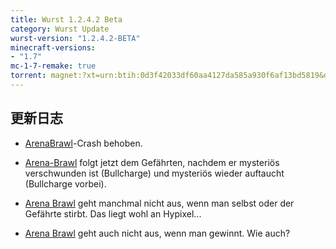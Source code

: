 ```yaml
---
title: Wurst 1.2.4.2 Beta
category: Wurst Update
wurst-version: "1.2.4.2-BETA"
minecraft-versions:
- "1.7"
mc-1-7-remake: true
torrent: magnet:?xt=urn:btih:0d3f42033df60aa4127da585a930f6af13bd5819&dn=Wurst%201.2.4.2-BETA%20REMAKE&tr=udp%3a%2f%2ftracker.opentrackr.org%3a1337%2fannounce&tr=udp%3a%2f%2f9.rarbg.com%3a2810%2fannounce&tr=udp%3a%2f%2fopen.tracker.cl%3a1337%2fannounce&tr=udp%3a%2f%2fexodus.desync.com%3a6969%2fannounce&tr=udp%3a%2f%2ftracker.openbittorrent.com%3a6969%2fannounce&tr=http%3a%2f%2fopenbittorrent.com%3a80%2fannounce&tr=udp%3a%2f%2fwww.torrent.eu.org%3a451%2fannounce&tr=udp%3a%2f%2fvibe.sleepyinternetfun.xyz%3a1738%2fannounce&tr=udp%3a%2f%2ftracker2.dler.org%3a80%2fannounce&tr=udp%3a%2f%2ftracker.torrent.eu.org%3a451%2fannounce&tr=udp%3a%2f%2ftracker.tiny-vps.com%3a6969%2fannounce&tr=udp%3a%2f%2ftracker.srv00.com%3a6969%2fannounce&tr=udp%3a%2f%2ftracker.pomf.se%3a80%2fannounce&tr=http%3a%2f%2ftracker.openbittorrent.com%3a80%2fannounce&tr=udp%3a%2f%2ftracker.ololosh.space%3a6969%2fannounce&tr=udp%3a%2f%2ftracker.moeking.me%3a6969%2fannounce&tr=udp%3a%2f%2fretracker.netbynet.ru%3a2710%2fannounce&tr=udp%3a%2f%2fopentor.org%3a2710%2fannounce&tr=udp%3a%2f%2fopen.stealth.si%3a80%2fannounce
---
```

## 更新日志

- [ArenaBrawl](https://wurst.wiki/arenabrawl)-Crash behoben.

- [Arena-Brawl](https://wurst.wiki/arenabrawl) folgt jetzt dem Gefährten, nachdem er mysteriös verschwunden ist (Bullcharge) und mysteriös wieder auftaucht (Bullcharge vorbei).

- [Arena Brawl](https://wurst.wiki/arenabrawl) geht manchmal nicht aus, wenn man selbst oder der Gefährte stirbt. Das liegt wohl an Hypixel...

- [Arena Brawl](https://wurst.wiki/arenabrawl) geht auch nicht aus, wenn man gewinnt. Wie auch?
